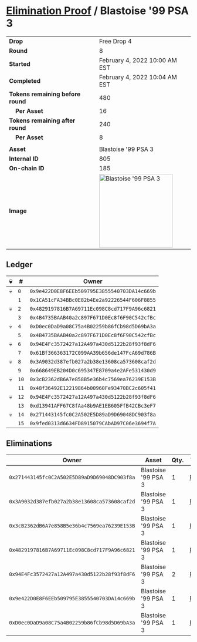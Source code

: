 # [Elimination Proof](./readme.md) / Blastoise &#039;99 PSA 3

|||
|---|---|
| **Drop** | Free Drop 4 |
| **Round** | 8 |
| **Started** | February 4, 2022 10:00 AM EST |
| **Completed** | February 4, 2022 10:04 AM EST |
| **Tokens remaining before round** | 480 |
| **&nbsp;&nbsp;&nbsp;&nbsp;Per Asset** | 16 |
| **Tokens remaining after round** | 240 |
| **&nbsp;&nbsp;&nbsp;&nbsp;Per Asset** | 8 |
| | |
| **Asset** | Blastoise &#039;99 PSA 3 |
| **Internal ID** | 805 |
| **On-chain ID** | 185 |
| **Image** | <img src="https://tcdn.blokpax.com/957181fa-d3ef-4475-abbb-f51c9ee25c40/f67b326e6fe8e738084243f6e133145ee8e3de78810b3f9ad061241af8074c02.jpg" height="200" alt="Blastoise &#039;99 PSA 3" /> |

## Ledger

| 💀 | # | Owner |
| --- | --- | --- |
| 💀 | `0` | `0x9e422D0E8F6EEb509795E3855540703DA14c669b` |
|  | `1` | `0x1CA51cFA34BBc0E82b4Ee2a92226544F606F8855` |
| 💀 | `2` | `0x4829197816B7A69711Ec098C8cd717F9A96c6821` |
|  | `3` | `0x4B4735BAAB40a2c897F671D0Ec8f6F90C542cfBc` |
| 💀 | `4` | `0xD0ec0DaD9a08C75a4B02259b86fCb98d5D69bA3a` |
|  | `5` | `0x4B4735BAAB40a2c897F671D0Ec8f6F90C542cfBc` |
| 💀 | `6` | `0x94E4Fc3572427a12A497a430d5122b28f93f8dF6` |
|  | `7` | `0x61Bf366363172C099AA39b656de147FcA69d786B` |
| 💀 | `8` | `0x3A9032d387efb027a2b38e13608ca573608caf2d` |
|  | `9` | `0x668649EB204D0c695347E8709a4e2AFe531430d9` |
| 💀 | `10` | `0x3cB2362dB6A7e858B5e36b4c7569ea76239E153B` |
|  | `11` | `0x48f36492E12219864b00960Fe93470BC2c605f41` |
| 💀 | `12` | `0x94E4Fc3572427a12A497a430d5122b28f93f8dF6` |
|  | `13` | `0xd13941AFF67C8fAa48b9AE1EB605FfB42CBc3eF7` |
| 💀 | `14` | `0x271443145fc0C2A502E5D89aD9D69048DC903f8a` |
|  | `15` | `0x9fed0313d6634FD8915079CAbAD97C06e3694f7A` |


## Eliminations

| Owner | Asset | Qty. | Transaction |
| --- | --- | --- | --- |
| `0x271443145fc0C2A502E5D89aD9D69048DC903f8a` | Blastoise '99 PSA 3 | 1 | [Polygonscan](https://polygonscan.com/tx/0x43e8777be8349ace73a66e98f99cfa16be5e89b9a17398e11831d7c336c53e48) |
| `0x3A9032d387efb027a2b38e13608ca573608caf2d` | Blastoise '99 PSA 3 | 1 | [Polygonscan](https://polygonscan.com/tx/0xda9ca3e77211d7cd7b9f2be191c90b73a16180130ff99abbe9af47c63e47df0d) |
| `0x3cB2362dB6A7e858B5e36b4c7569ea76239E153B` | Blastoise '99 PSA 3 | 1 | [Polygonscan](https://polygonscan.com/tx/0xaa9a4ce3efa5c2c224243028e36f7ffb5295116da86b8e7049266ed0b55fb9f3) |
| `0x4829197816B7A69711Ec098C8cd717F9A96c6821` | Blastoise '99 PSA 3 | 1 | [Polygonscan](https://polygonscan.com/tx/0x8c2a69ada612a958e6ff6fa13b63aaba1d0926ad26b62057289e1a44015acc3d) |
| `0x94E4Fc3572427a12A497a430d5122b28f93f8dF6` | Blastoise '99 PSA 3 | 2 | [Polygonscan](https://polygonscan.com/tx/0x48cf48f7c2e0c7c496abf2872e7eea83e989674e6999e8e75522f32b80e02d30) |
| `0x9e422D0E8F6EEb509795E3855540703DA14c669b` | Blastoise '99 PSA 3 | 1 | [Polygonscan](https://polygonscan.com/tx/0x38daf5850f716b0437b425d1eb0390ddd955b21cad2b8f75a4b0d7f4e0552d2a) |
| `0xD0ec0DaD9a08C75a4B02259b86fCb98d5D69bA3a` | Blastoise '99 PSA 3 | 1 | [Polygonscan](https://polygonscan.com/tx/0x3a124e8833bcc8dc194ef1995901ba14ad7b4261c9666242bc93e0fa8b3dfd71) |
